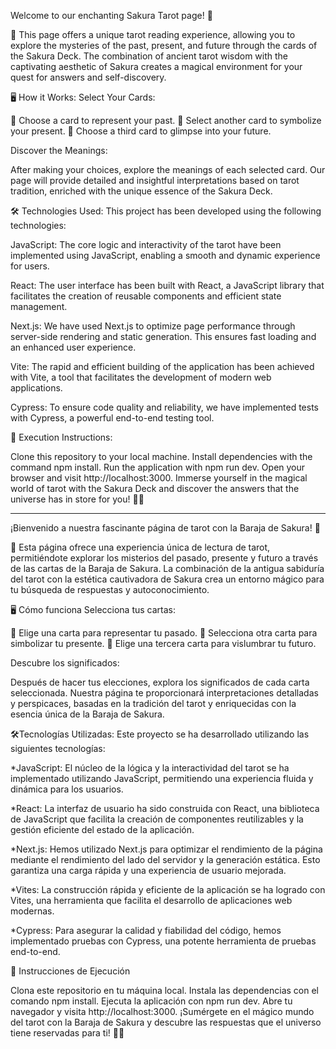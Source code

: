 Welcome to our enchanting Sakura Tarot page! 🌟

🧙 This page offers a unique tarot reading experience, allowing you to explore the mysteries of the past, present, and future through the cards of the Sakura Deck. The combination of ancient tarot wisdom with the captivating aesthetic of Sakura creates a magical environment for your quest for answers and self-discovery.

🖥️ How it Works: Select Your Cards:

🌌 Choose a card to represent your past.
🌟 Select another card to symbolize your present.
🌈 Choose a third card to glimpse into your future.

Discover the Meanings:

After making your choices, explore the meanings of each selected card. Our page will provide detailed and insightful interpretations based on tarot tradition, enriched with the unique essence of the Sakura Deck.

🛠️ Technologies Used: This project has been developed using the following technologies:

JavaScript: The core logic and interactivity of the tarot have been implemented using JavaScript, enabling a smooth and dynamic experience for users.

React: The user interface has been built with React, a JavaScript library that facilitates the creation of reusable components and efficient state management.

Next.js: We have used Next.js to optimize page performance through server-side rendering and static generation. This ensures fast loading and an enhanced user experience.

Vite: The rapid and efficient building of the application has been achieved with Vite, a tool that facilitates the development of modern web applications.

Cypress: To ensure code quality and reliability, we have implemented tests with Cypress, a powerful end-to-end testing tool.

📘 Execution Instructions:

Clone this repository to your local machine.
Install dependencies with the command npm install.
Run the application with npm run dev.
Open your browser and visit http://localhost:3000.
Immerse yourself in the magical world of tarot with the Sakura Deck and discover the answers that the universe has in store for you! 🌈✨

----------------------------------------------------------------------------------------------
¡Bienvenido a nuestra fascinante página de tarot con la Baraja de Sakura! 🌟

🧙 
Esta página ofrece una experiencia única de lectura de tarot, permitiéndote explorar los misterios del pasado, presente y futuro a través de las cartas de la Baraja de Sakura. La combinación de la antigua sabiduría del tarot con la estética cautivadora de Sakura crea un entorno mágico para tu búsqueda de respuestas y autoconocimiento.

🖥️ Cómo funciona
Selecciona tus cartas:

🌌 Elige una carta para representar tu pasado.
🌟 Selecciona otra carta para simbolizar tu presente.
🌈 Elige una tercera carta para vislumbrar tu futuro.

Descubre los significados:

Después de hacer tus elecciones, explora los significados de cada carta seleccionada. Nuestra página te proporcionará interpretaciones detalladas y perspicaces, basadas en la tradición del tarot y enriquecidas con la esencia única de la Baraja de Sakura.

🛠️Tecnologías Utilizadas:
Este proyecto se ha desarrollado utilizando las siguientes tecnologías:

*JavaScript: El núcleo de la lógica y la interactividad del tarot se ha implementado    utilizando JavaScript, permitiendo una experiencia fluida y dinámica para los usuarios.

*React: La interfaz de usuario ha sido construida con React, una biblioteca de JavaScript que facilita la creación de componentes reutilizables y la gestión eficiente del estado de la aplicación.

*Next.js: Hemos utilizado Next.js para optimizar el rendimiento de la página mediante el rendimiento del lado del servidor y la generación estática. Esto garantiza una carga rápida y una experiencia de usuario mejorada.

*Vites: La construcción rápida y eficiente de la aplicación se ha logrado con Vites, una herramienta que facilita el desarrollo de aplicaciones web modernas.

*Cypress: Para asegurar la calidad y fiabilidad del código, hemos implementado pruebas con Cypress, una potente herramienta de pruebas end-to-end.

📘 Instrucciones de Ejecución

Clona este repositorio en tu máquina local.
Instala las dependencias con el comando npm install.
Ejecuta la aplicación con npm run dev.
Abre tu navegador y visita http://localhost:3000.
¡Sumérgete en el mágico mundo del tarot con la Baraja de Sakura y descubre las respuestas que el universo tiene reservadas para ti! 🌈✨

